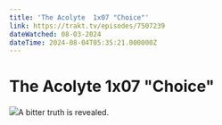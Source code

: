 ```yaml
---
title: 'The Acolyte  1x07 "Choice"' 
link: https://trakt.tv/episodes/7507239
dateWatched: 08-03-2024
dateTime: 2024-08-04T05:35:21.000000Z
---
```

# The Acolyte  1x07 "Choice"

![](https://walter-r2.trakt.tv/images/episodes/007/507/239/screenshots/thumb/cb84aa3dce.jpg)A bitter truth is revealed.